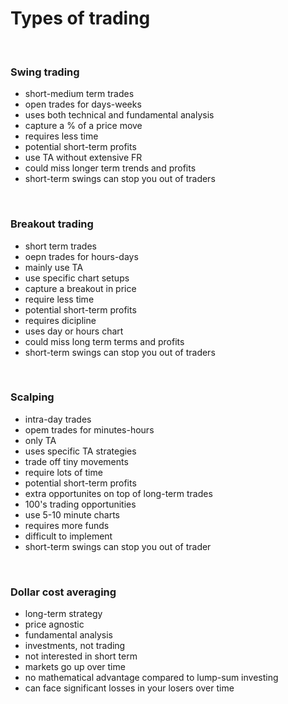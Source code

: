 
# Types of trading

<br>

### Swing trading

* short-medium term trades
* open trades for days-weeks
* uses both technical and fundamental analysis
* capture a % of a price move
* requires less time
* potential short-term profits
* use TA without extensive FR
* could miss longer term trends and profits
* short-term swings can stop you out of traders

<br>

### Breakout trading

* short term trades
* oepn trades for hours-days
* mainly use TA
* use specific chart setups
* capture a breakout in price
* require less time
* potential short-term profits
* requires dicipline
* uses day or hours chart
* could miss long term terms and profits
* short-term swings can stop you out of traders

<br>

### Scalping

* intra-day trades
* opem trades for minutes-hours
* only TA
* uses specific TA strategies
* trade off tiny movements
* require lots of time
* potential short-term profits
* extra opportunites on top of long-term trades
* 100's trading opportunities 
* use 5-10 minute charts
* requires more funds
* difficult to implement
* short-term swings can stop you out of trader


<br>

### Dollar cost averaging

* long-term strategy
* price agnostic
* fundamental analysis
* investments, not trading
* not interested in short term
* markets go up over time
* no mathematical advantage compared to lump-sum investing
* can face significant losses in your losers over time


<br>
